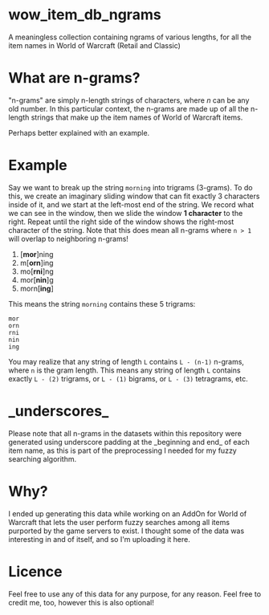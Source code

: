 # wow_item_db_ngrams
A meaningless collection containing ngrams of various lengths, for all the item names in World of Warcraft (Retail and Classic)

# What are n-grams?
"n-grams" are simply n-length strings of characters, where *n* can be any old number. In this particular context, the n-grams are made up of all the n-length strings that make up the item names of World of Warcraft items.

Perhaps better explained with an example.

# Example
Say we want to break up the string `morning` into trigrams (3-grams). To do this, we create an imaginary sliding window that can fit exactly 3 characters inside of it, and we start at the left-most end of the string. We record what we can see in the window, then we slide the window **1 character** to the right. Repeat until the right side of the window shows the right-most character of the string. Note that this does mean all n-grams where `n > 1`  will overlap to neighboring n-grams!

1. [**mor**]ning
2. m[**orn**]ing
3. mo[**rni**]ng
4. mor[**nin**]g
5. morn[**ing**]

This means the string `morning` contains these 5 trigrams:

```
mor
orn
rni
nin
ing
```

You may realize that any string of length `L` contains `L - (n-1)` n-grams, where `n` is the gram length. This means any string of length `L` contains exactly `L - (2)` trigrams, or `L - (1)` bigrams, or `L - (3)` tetragrams, etc.

# \_underscores\_
Please note that all n-grams in the datasets within this repository were generated using underscore padding at the \_beginning and end\_ of each item name, as this is part of the preprocessing I needed for my fuzzy searching algorithm.

# Why?
I ended up generating this data while working on an AddOn for World of Warcraft that lets the user perform fuzzy searches among all items purported by the game servers to exist. I thought some of the data was interesting in and of itself, and so I'm uploading it here.

# Licence
Feel free to use any of this data for any purpose, for any reason. Feel free to credit me, too, however this is also optional!
